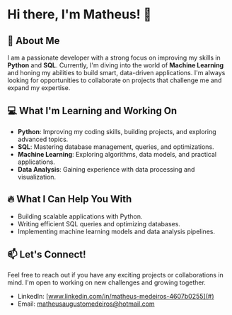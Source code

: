 # Hi there, I'm Matheus! 👋

## 🚀 About Me
I am a passionate developer with a strong focus on improving my skills in **Python** and **SQL**. Currently, I'm diving into the world of **Machine Learning** and honing my abilities to build smart, data-driven applications. I'm always looking for opportunities to collaborate on projects that challenge me and expand my expertise.

## 💻 What I'm Learning and Working On
- **Python**: Improving my coding skills, building projects, and exploring advanced topics.
- **SQL**: Mastering database management, queries, and optimizations.
- **Machine Learning**: Exploring algorithms, data models, and practical applications.
- **Data Analysis**: Gaining experience with data processing and visualization.

## 🔥 What I Can Help You With
- Building scalable applications with Python.
- Writing efficient SQL queries and optimizing databases.
- Implementing machine learning models and data analysis pipelines.

## 📫 Let's Connect!
Feel free to reach out if you have any exciting projects or collaborations in mind. I'm open to working on new challenges and growing together.

- LinkedIn: [www.linkedin.com/in/matheus-medeiros-4607b0255](#)
- Email: [matheusaugustomedeiros@hotmail.com](#)



